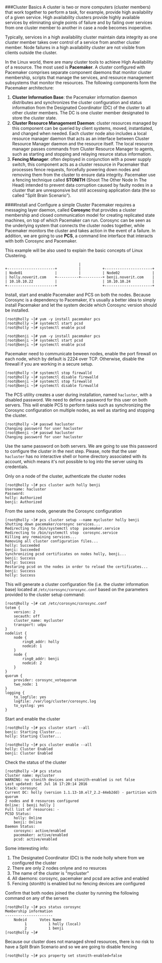 ###Cluster Basics
A cluster is two or more computers (cluster members) that work together to perform a task, for example, provide high availability of a given service. High availability clusters provide highly available services by eliminating single points of failure and by failing over services from one cluster member to another in case a node becomes inoperative.

Typically, services in a high availability cluster maintain data integrity as one cluster member takes over control of a service from another cluster member. Node failures in a high availability cluster are not visible from clients outside the cluster.

In the Linux world, there are many cluster tools to achieve High Availability of a resource. The most used is **Pacemaker**. A cluster configured with Pacemaker comprises separate component daemons that monitor cluster membership, scripts that manage the services, and resource management subsystems that monitor the resources. The following components form the Pacemaker architecture:

1. **Cluster Information Base**: the Pacemaker information daemon distributes and synchronizes the cluster configuration and status information from the Designated Coordinator (DC) of the cluster to all other cluster members. The DC is one cluster member designated to store the cluster state.
2. **Cluster Resource Management Daemon**: cluster resources managed by this component can be queried by client systems, moved, instantiated, and changed when needed. Each cluster node also includes a local resource manager daemon that acts as an interface between Cluster Resource Manager daemon and the resource itself. The local resource manager passes commands from Cluster Resource Manager to agents, such as starting and stopping and relaying resurce status information.
3. **Fencing Manager**: often deployed in conjunction with a power supply switch, this component acts as a cluster resource in Pacemaker that processes fence requests, forcefully powering down nodes and removing them from the cluster to ensure data integrity. Pacemaker use a fencing technique called **STONITH** (Shoot The Other Node In The Head) intended to prevent data corruption caused by faulty nodes in a cluster that are unresponsive but still accessing application data (the so called "Split Brain Scenario").

####Install and Configure a simple Cluster
Pacemaker requires a messaging layer daemon, called **Corosync** that provides a cluster membership and closed communication model for creating replicated state machines, on top of which Pacemaker can run. Corosync can be seen as the underlying system that connects the cluster nodes together, while Pacemaker monitors the cluster and takes action in the event of a failure. In addition, we are going to use **PCS**, a command line interface that interacts with both Corosync and Pacemaker.

This example will be also used to explain the basic concepts of Linux Clustering. 

                                      |
    +----------------------+          |          +----------------------+
    | Node01               |          |          | Node02               |
    | holly.noverit.com    +----------+----------+ benji.noverit.com    |
    | 10.10.10.22          |                     | 10.10.10.24          |
    +----------------------+                     +----------------------+

Install, start and enable Pacemaker and PCS on both the nodes. Because Corosync is a dependency to Pacemaker, it's usually a better idea to simply install Pacemaker and let the system decide which Corosync version should be installed.

    [root@holly ~]# yum -y install pacemaker pcs
    [root@holly ~]# systemctl start pcsd
    [root@holly ~]# systemctl enable pcsd

    [root@benji ~]# yum -y install pacemaker pcs
    [root@benji ~]# systemctl start pcsd
    [root@benji ~]# systemctl enable pcsd

Pacemaker need to communicate beween nodes, enable the port firewall on each node, which by default is 2224 over TCP. Otherwise, disable the firewall if you are working in a secure setup.

    [root@holly ~]# systemctl stop firewalld
    [root@holly ~]# systemctl disable firewalld
    [root@benji ~]# systemctl stop firewalld
    [root@benji ~]# systemctl disable firewalld

The PCS utility creates a user during installation, named ``hacluster``, with a disabled password. We need to define a password for this user on both servers. This will enable PCS to perform tasks such as synchronizing the Corosync configuration on multiple nodes, as well as starting and stopping the cluster.

    [root@holly ~]# passwd hacluster
    Changing password for user hacluster
    [root@benji ~]# passwd hacluster
    Changing password for user hacluster

Use the same password on both servers. We are going to use this password to configure the cluster in the next step. Please, note that the user ``hacluster`` has no interactive shell or home directory associated with its account, which means it's not possible to log into the server using its credentials.

Only on a node of the cluster, authenticate the cluster nodes

    [root@holly ~]# pcs cluster auth holly benji
    Username: hacluster
    Password:
    holly: Authorized
    benji: Authorized

From the same node, generate the Corosync configuration

    [root@holly ~]# pcs cluster setup --name mycluster holly benji
    Shutting down pacemaker/corosync services...
    Redirecting to /bin/systemctl stop  pacemaker.service
    Redirecting to /bin/systemctl stop  corosync.service
    Killing any remaining services...
    Removing all cluster configuration files...
    holly: Succeeded
    benji: Succeeded
    Synchronizing pcsd certificates on nodes holly, benji...
    benji: Success
    holly: Success
    Restaring pcsd on the nodes in order to reload the certificates...
    benji: Success
    holly: Success

This will generate a cluster configuration file (i.e. the cluster information base) located at ``/etc/corosync/corosync.conf`` based on the parameters provided to the cluster setup command:

    [root@holly ~]# cat /etc/corosync/corosync.conf
    totem {
        version: 2
        secauth: off
        cluster_name: mycluster
        transport: udpu
    }
    nodelist {
        node {
            ring0_addr: holly
            nodeid: 1
        }
        node {
            ring0_addr: benji
            nodeid: 2
        }
    }
    quorum {
        provider: corosync_votequorum
        two_node: 1
    }
    logging {
        to_logfile: yes
        logfile: /var/log/cluster/corosync.log
        to_syslog: yes
    }

Start and enable the cluster

    [root@holly ~]# pcs cluster start --all
    benji: Starting Cluster...
    holly: Starting Cluster...

    [root@holly ~]# pcs cluster enable --all
    holly: Cluster Enabled
    benji: Cluster Enabled


Check the status of the cluster

    [root@holly ~]# pcs status
    Cluster name: mycluster
    WARNING: no stonith devices and stonith-enabled is not false
    Last updated: Sat Jul 16 17:20:14 2016
    Stack: corosync
    Current DC: holly (version 1.1.13-10.el7_2.2-44eb2dd) - partition with quorum
    2 nodes and 0 resources configured
    Online: [ benji holly ]
    Full list of resources: -
    PCSD Status:
        holly: Online
        benji: Online
    Daemon Status:
        corosync: active/enabled
        pacemaker: active/enabled
        pcsd: active/enabled

Some interesting info:

  1. The Designated Coordinator (DC) is the node holly where from we configured the cluster
  2. There are only 2 nodes onlyne and no resurces
  3. The name of the cluster is "mycluster"
  4. All daemons: corosync, pacemaker and pcsd are active and enabled
  5. Fencing (stonith) is enabled but no fencing devices are configured

Confirm that both nodes joined the cluster by running the following command on any of the servers

    [root@holly ~]# pcs status corosync
    Membership information
    ----------------------
        Nodeid      Votes Name
             1          1 holly (local)
             2          1 benji
    [root@holly ~]#

Because our cluster does not managed shred resources, there is no risk to have a Split Brain Scenario and so we are going to disable fencing

    [root@holly ~]# pcs property set stonith-enabled=false



